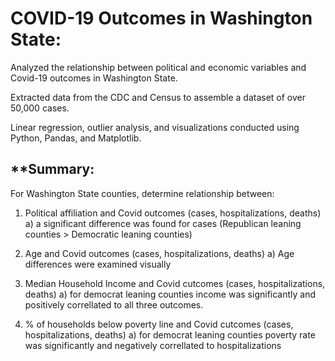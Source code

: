 #  **COVID-19 Outcomes in Washington State:**

Analyzed the relationship between political and economic variables and Covid-19 outcomes in Washington State.

Extracted data from the CDC and Census to assemble a dataset of over 50,000 cases.

Linear regression, outlier analysis, and visualizations conducted using Python, Pandas, and Matplotlib.

## **Summary: 

For Washington State counties, determine relationship between:

1. Political affiliation and Covid outcomes (cases, hospitalizations, deaths)
    a) a significant difference was found for cases (Republican leaning counties > Democratic leaning counties)

2. Age and Covid outcomes (cases, hospitalizations, deaths)
    a) Age differences were examined visually

3. Median Household Income and Covid cutcomes (cases, hospitalizations, deaths)
    a) for democrat leaning counties income was significantly and positively correllated to all three outcomes.

4. % of households below poverty line and Covid cutcomes (cases, hospitalizations, deaths)
    a) for democrat leaning counties poverty rate was significantly and negatively correllated to hospitalizations

